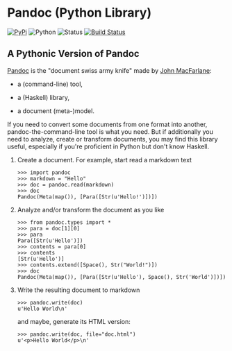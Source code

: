 
Pandoc (Python Library)
================================================================================

[![PyPi](https://img.shields.io/pypi/v/pandoc.svg)](https://pypi.python.org/pypi/pandoc)
![Python](https://img.shields.io/pypi/pyversions/pandoc.svg)
![Status](https://img.shields.io/pypi/status/pandoc.svg)
 [![Build Status](https://travis-ci.org/boisgera/pandoc.svg?branch=master)](https://travis-ci.org/boisgera/pandoc)

A Pythonic Version of Pandoc
--------------------------------------------------------------------------------

[Pandoc] is the "document swiss army knife" made by [John MacFarlane]:

  - a (command-line) tool,

  - a (Haskell) library, 

  - a document (meta-)model.

If you need to convert some documents from one format into another, 
pandoc-the-command-line tool is what you need.
But if additionally you need to analyze, create or transform documents,
you may find this library useful,
especially if you're proficient in Python but don't know Haskell.

[Pandoc]: http://pandoc.org/
[John MacFarlane]: http://johnmacfarlane.net/
[Haskell]: https://www.haskell.org/
[Python]: https://www.python.org/

 1. Create a document. For example, start read a markdown text

        >>> import pandoc
        >>> markdown = "Hello"
        >>> doc = pandoc.read(markdown)
        >>> doc
        Pandoc(Meta(map()), [Para([Str(u'Hello!')])])

 2. Analyze and/or transform the document as you like

        >>> from pandoc.types import *
        >>> para = doc[1][0]
        >>> para
        Para([Str(u'Hello')])
        >>> contents = para[0]
        >>> contents
        [Str(u'Hello')]
        >>> contents.extend([Space(), Str("World!")])
        >>> doc
        Pandoc(Meta(map()), [Para([Str(u'Hello'), Space(), Str('World')])])

 3. Write the resulting document to markdown

        >>> pandoc.write(doc)
        u'Hello World\n'

    and maybe, generate its HTML version:

        >>> pandoc.write(doc, file="doc.html")
        u'<p>Hello World</p>\n'


